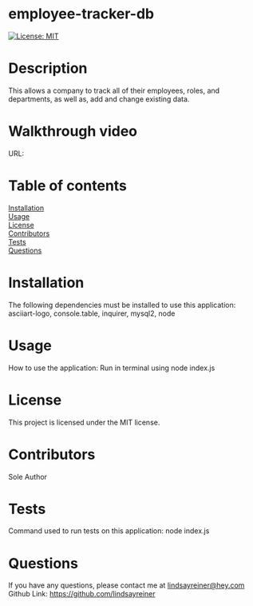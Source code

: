# employee-tracker-db

[![License: MIT](https://img.shields.io/badge/License-MIT-yellow.svg)](https://opensource.org/licenses/MIT)

# Description

This allows a company to track all of their employees, roles, and departments, as well as, add and change existing data.

# Walkthrough video

URL:

# Table of contents

[Installation](#installation)  
[Usage](#usage)  
[License](#license)  
[Contributors](#contributors)  
[Tests](#tests)  
[Questions](#questions)

# Installation

The following dependencies must be installed to use this application: asciiart-logo, console.table, inquirer, mysql2, node

# Usage

How to use the application: Run in terminal using node index.js

# License

This project is licensed under the MIT license.

# Contributors

Sole Author

# Tests

Command used to run tests on this application: node index.js

# Questions

If you have any questions, please contact me at lindsayreiner@hey.com
Github Link: https://github.com/lindsayreiner
